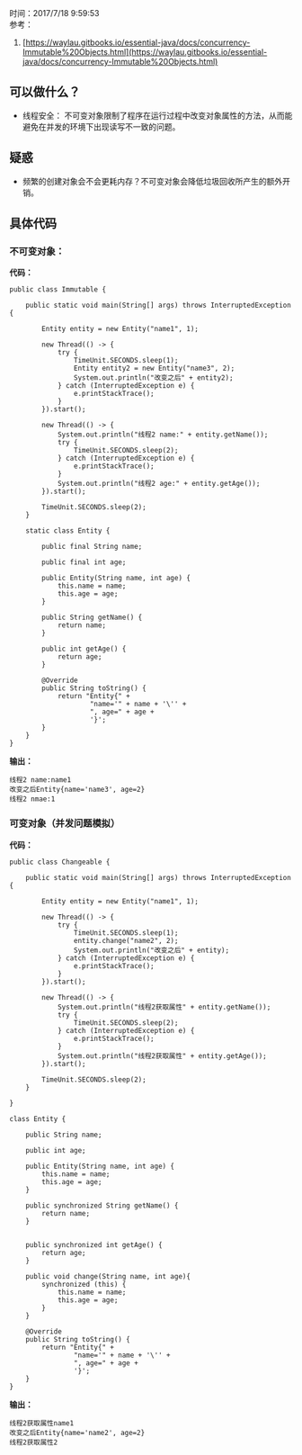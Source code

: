 时间：2017/7/18 9:59:53  
参考：

1.  [https://waylau.gitbooks.io/essential-java/docs/concurrency-Immutable%20Objects.html](https://waylau.gitbooks.io/essential-java/docs/concurrency-Immutable%20Objects.html)

##  可以做什么？
 * 线程安全： 不可变对象限制了程序在运行过程中改变对象属性的方法，从而能避免在并发的环境下出现读写不一致的问题。

## 疑惑
 * 频繁的创建对象会不会更耗内存？不可变对象会降低垃圾回收所产生的额外开销。

## 具体代码

### 不可变对象：

**代码：**

	public class Immutable {
	
	    public static void main(String[] args) throws InterruptedException {
	
	        Entity entity = new Entity("name1", 1);
	
	        new Thread(() -> {
	            try {
	                TimeUnit.SECONDS.sleep(1);
	                Entity entity2 = new Entity("name3", 2);
	                System.out.println("改变之后" + entity2);
	            } catch (InterruptedException e) {
	                e.printStackTrace();
	            }
	        }).start();
	
	        new Thread(() -> {
	            System.out.println("线程2 name:" + entity.getName());
	            try {
	                TimeUnit.SECONDS.sleep(2);
	            } catch (InterruptedException e) {
	                e.printStackTrace();
	            }
	            System.out.println("线程2 age:" + entity.getAge());
	        }).start();
	
	        TimeUnit.SECONDS.sleep(2);
	    }
	
	    static class Entity {
	
	        public final String name;
	
	        public final int age;
	
	        public Entity(String name, int age) {
	            this.name = name;
	            this.age = age;
	        }
	
	        public String getName() {
	            return name;
	        }
	
	        public int getAge() {
	            return age;
	        }
	
	        @Override
	        public String toString() {
	            return "Entity{" +
	                    "name='" + name + '\'' +
	                    ", age=" + age +
	                    '}';
	        }
	    }
	}

**输出：**

	线程2 name:name1
	改变之后Entity{name='name3', age=2}
	线程2 nmae:1

### 可变对象（并发问题模拟）

**代码：**

	public class Changeable {
	
	    public static void main(String[] args) throws InterruptedException {
	
	        Entity entity = new Entity("name1", 1);
	
	        new Thread(() -> {
	            try {
	                TimeUnit.SECONDS.sleep(1);
	                entity.change("name2", 2);
	                System.out.println("改变之后" + entity);
	            } catch (InterruptedException e) {
	                e.printStackTrace();
	            }
	        }).start();
	
	        new Thread(() -> {
	            System.out.println("线程2获取属性" + entity.getName());
	            try {
	                TimeUnit.SECONDS.sleep(2);
	            } catch (InterruptedException e) {
	                e.printStackTrace();
	            }
	            System.out.println("线程2获取属性" + entity.getAge());
	        }).start();
	
	        TimeUnit.SECONDS.sleep(2);
	    }
	
	}
	
	class Entity {
	
	    public String name;
	
	    public int age;
	
	    public Entity(String name, int age) {
	        this.name = name;
	        this.age = age;
	    }
	
	    public synchronized String getName() {
	        return name;
	    }
	
	
	    public synchronized int getAge() {
	        return age;
	    }
	
	    public void change(String name, int age){
	        synchronized (this) {
	            this.name = name;
	            this.age = age;
	        }
	    }
	
	    @Override
	    public String toString() {
	        return "Entity{" +
	                "name='" + name + '\'' +
	                ", age=" + age +
	                '}';
	    }
	}

**输出：**

	线程2获取属性name1
	改变之后Entity{name='name2', age=2}
	线程2获取属性2

